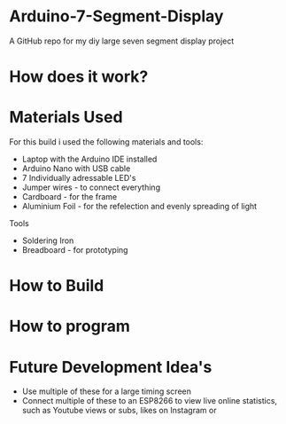 # Arduino-7-Segment-Display
A GitHub repo for my diy large seven segment display project
# How does it work?
# Materials Used
For this build i used the following materials and tools:
- Laptop with the Arduino IDE installed
- Arduino Nano with USB cable
- 7 Individually adressable LED's
- Jumper wires - to connect everything
- Cardboard - for the frame
- Aluminium Foil - for the refelection and evenly spreading of light

Tools
- Soldering Iron
- Breadboard - for prototyping

# How to Build

# How to program

# Future Development Idea's
- Use multiple of these for a large timing screen
- Connect multiple of these to an ESP8266 to view live online statistics, such as Youtube views or subs, likes on Instagram or 

